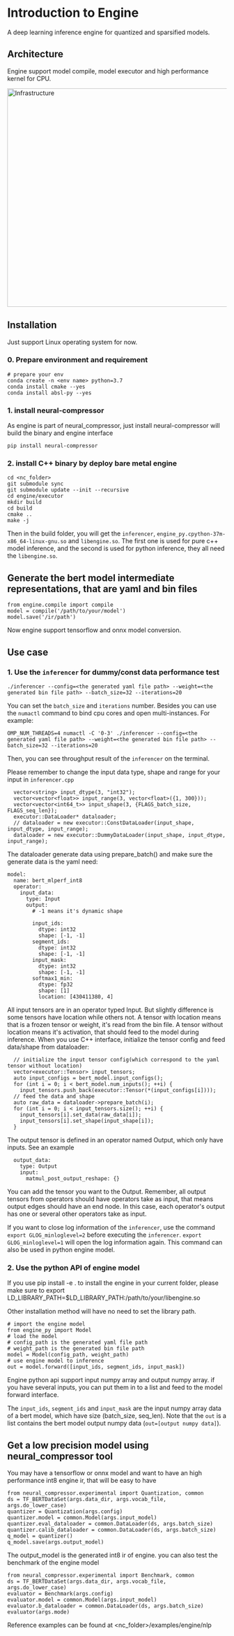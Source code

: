 # Introduction to Engine
A deep learning inference engine for quantized and sparsified models.

## Architecture
Engine support model compile, model executor and high performance kernel for CPU.

<a target="_blank" href="docs/imgs/infrastructure.png">
  <img src="imgs/engine_infrastructure.png" alt="Infrastructure" width=800 height=500>
</a>

## Installation

Just support Linux operating system for now.


### 0. Prepare environment and requirement

```
# prepare your env
conda create -n <env name> python=3.7
conda install cmake --yes
conda install absl-py --yes

```

### 1. install neural-compressor

As engine is part of neural_compressor, just install neural-compressor will build the binary and engine interface

```
pip install neural-compressor

```

### 2. install C++ binary by deploy bare metal engine

```
cd <nc_folder>
git submodule sync
git submodule update --init --recursive
cd engine/executor
mkdir build
cd build
cmake ..
make -j
```
Then in the build folder, you will get the `inferencer`, `engine_py.cpython-37m-x86_64-linux-gnu.so` and `libengine.so`. The first one is used for pure c++ model inference, and the second is used for python inference, they all need the `libengine.so`.


## Generate the bert model intermediate representations, that are yaml and bin files

```
from engine.compile import compile
model = compile('/path/to/your/model')
model.save('/ir/path')
```
Now engine support tensorflow and onnx model conversion.

## Use case

### 1. Use the `inferencer` for dummy/const data performance test

`./inferencer --config=<the generated yaml file path> --weight=<the generated bin file path> --batch_size=32 --iterations=20`

You can set the `batch_size` and `iterations` number. Besides you can use the `numactl` command to bind cpu cores and open multi-instances. For example:

`OMP_NUM_THREADS=4 numactl -C '0-3' ./inferencer --config=<the generated yaml file path> --weight=<the generated bin file path> --batch_size=32 --iterations=20`

Then, you can see  throughput result of the `inferencer`  on the terminal.

Please remember to change the input data type, shape and range for your input in `inferencer.cpp`

```
  vector<string> input_dtype(3, "int32");
  vector<vector<float>> input_range(3, vector<float>({1, 300}));
  vector<vector<int64_t>> input_shape(3, {FLAGS_batch_size, FLAGS_seq_len});
  executor::DataLoader* dataloader;
  // dataloader = new executor::ConstDataLoader(input_shape, input_dtype, input_range);
  dataloader = new executor::DummyDataLoader(input_shape, input_dtype, input_range);

```
The dataloader generate data using prepare_batch() and make sure the generate data is the yaml need:

```
model: 
  name: bert_mlperf_int8
  operator:
    input_data:
      type: Input
      output:
        # -1 means it's dynamic shape

        input_ids:
          dtype: int32
          shape: [-1, -1]
        segment_ids: 
          dtype: int32
          shape: [-1, -1]
        input_mask:
          dtype: int32
          shape: [-1, -1]
        softmax1_min:
          dtype: fp32
          shape: [1]
          location: [430411380, 4]

```
All input tensors are in an operator typed Input. But slightly difference is some tensors have location while others not. A tensor with location means that is a frozen tensor or weight, it's read from the bin file. A tensor without location means it's activation, that should feed to the model during inference. When you use C++ interface, initialize the tensor config and feed data/shape from dataloader:

```
  // initialize the input tensor config(which correspond to the yaml tensor without location)
  vector<executor::Tensor> input_tensors;
  auto input_configs = bert_model.input_configs();
  for (int i = 0; i < bert_model.num_inputs(); ++i) {
    input_tensors.push_back(executor::Tensor(*(input_configs[i])));
  // feed the data and shape
  auto raw_data = dataloader->prepare_batch(i);
  for (int i = 0; i < input_tensors.size(); ++i) {
    input_tensors[i].set_data(raw_data[i]);
    input_tensors[i].set_shape(input_shape[i]);
  }

```

The output tensor is defined in an operator named Output, which only have inputs. See an example 

```
  output_data:
    type: Output
    input:
      matmul_post_output_reshape: {}

```
You can add the tensor you want to the Output. Remember, all output tensors from operators should have operators take as input, that means output edges should have an end node. In this case, each operator's output has one or several other operators take as input.

If you want to close log information of the `inferencer`, use the command `export GLOG_minloglevel=2` before executing the `inferencer`.  `export GLOG_minloglevel=1` will open the log information again. This command can also be used in python engine model.

### 2. Use the python API of engine model

If you use pip install -e . to install the engine in your current folder, please make sure to export LD_LIBRARY_PATH=$LD_LIBRARY_PATH:/path/to/your/libengine.so

Other installation method will have no need to set the library path.

```
# import the engine model
from engine_py import Model
# load the model
# config_path is the generated yaml file path
# weight_path is the generated bin file path
model = Model(config_path, weight_path)
# use engine model to inference
out = model.forward([input_ids, segment_ids, input_mask])
```
Engine python api support input numpy array and output numpy array. if you have several inputs, you can put them in to a list and feed to the model forward interface.

The `input_ids`, `segment_ids` and `input_mask` are the input numpy array data of a bert model, which have size (batch_size, seq_len). Note that the `out` is a list contains the bert model output numpy data (`out=[output numpy data]`). 


## Get a low precision model using neural_compressor tool

You may have a tensorflow or onnx model and want to have an high performance int8 engine ir, that will be easy to have 

```
from neural_compressor.experimental import Quantization, common
ds = TF_BERTDataSet(args.data_dir, args.vocab_file, args.do_lower_case)
quantizer = Quantization(args.config)
quantizer.model = common.Model(args.input_model)
quantizer.eval_dataloader = common.DataLoader(ds, args.batch_size)
quantizer.calib_dataloader = common.DataLoader(ds, args.batch_size)
q_model = quantizer()
q_model.save(args.output_model)

```
The output_model is the generated int8 ir of engine. you can also test the benchmark of the engine model

```
from neural_compressor.experimental import Benchmark, common
ds = TF_BERTDataSet(args.data_dir, args.vocab_file, args.do_lower_case)
evaluator = Benchmark(args.config)
evaluator.model = common.Model(args.input_model)
evaluator.b_dataloader = common.DataLoader(ds, args.batch_size)
evaluator(args.mode)

```

Reference examples can be found at <nc_folder>/examples/engine/nlp

